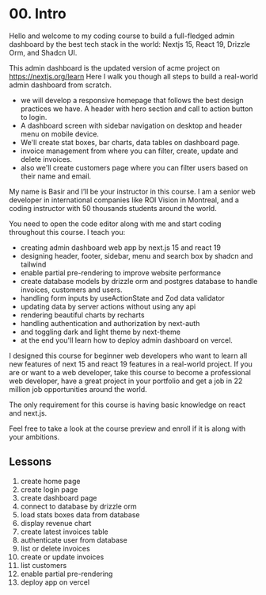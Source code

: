 # 00. Intro

Hello and welcome to my coding course to build a full-fledged admin dashboard by the best tech stack in the world: Nextjs 15, React 19, Drizzle Orm, and Shadcn UI.

This admin dashboard is the updated version of acme project on https://nextjs.org/learn
Here I walk you though all steps to build a real-world admin dashboard from scratch.

- we will develop a responsive homepage that follows the best design practices we have. A header with hero section and call to action button to login.
- A dashboard screen with sidebar navigation on desktop and header menu on mobile device.
- We'll create stat boxes, bar charts, data tables on dashboard page.
- invoice management from where you can filter, create, update and delete invoices.
- also we'll create customers page where you can filter users based on their name and email.

My name is Basir and I’ll be your instructor in this course. I am a senior web developer in international companies like ROI Vision in Montreal, and a coding instructor with 50 thousands students around the world.

You need to open the code editor along with me and start coding throughout this course.
I teach you:

- creating admin dashboard web app by next.js 15 and react 19
- designing header, footer, sidebar, menu and search box by shadcn and tailwind
- enable partial pre-rendering to improve website performance
- create database models by drizzle orm and postgres database to handle invoices, customers and users.
- handling form inputs by useActionState and Zod data validator
- updating data by server actions without using any api
- rendering beautiful charts by recharts
- handling authentication and authorization by next-auth
- and toggling dark and light theme by next-theme
- at the end you'll learn how to deploy admin dashboard on vercel.

I designed this course for beginner web developers who want to learn all new features of next 15 and react 19 features in a real-world project. If you are or want to a web developer, take this course to become a professional web developer, have a great project in your portfolio and get a job in 22 million job opportunities around the world.

The only requirement for this course is having basic knowledge on react and next.js.

Feel free to take a look at the course preview and enroll if it is along with your ambitions.

## Lessons

1. create home page
2. create login page
3. create dashboard page
4. connect to database by drizzle orm
5. load stats boxes data from database
6. display revenue chart
7. create latest invoices table
8. authenticate user from database
9. list or delete invoices
10. create or update invoices
11. list customers
12. enable partial pre-rendering
13. deploy app on vercel
